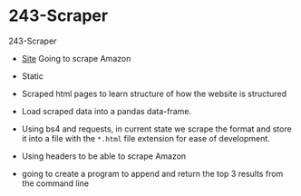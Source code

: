 # 243-Scraper
243-Scraper

- [Site](https://realpython.github.io/fake-jobs/) Going to scrape Amazon
- Static
- Scraped html pages to learn structure of how the website is structured
- Load scraped data into a pandas data-frame.

- Using bs4 and requests, in current state we scrape the format and store it into a file with the `*.html` file extension for ease of development.

- Using headers to be able to scrape Amazon
- going to create a program to append and return the top 3 results from the command line